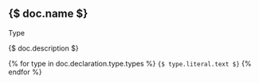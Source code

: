 ## {$ doc.name $}

<span class="badge badge-warning">Type</span>  

{$ doc.description $}

{% for type in doc.declaration.type.types %}
`{$ type.literal.text $}`
{% endfor %} 
